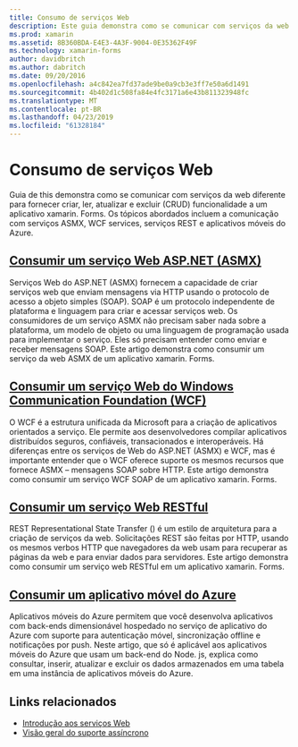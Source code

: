 ```yaml
---
title: Consumo de serviços Web
description: Este guia demonstra como se comunicar com serviços da web diferente para fornecer criar, ler, atualizar e excluir (CRUD) funcionalidade a um aplicativo xamarin. Forms. Os tópicos abordados incluem a comunicação com serviços ASMX, WCF services, serviços REST e aplicativos móveis do Azure.
ms.prod: xamarin
ms.assetid: 8B360BDA-E4E3-4A3F-9004-0E35362F49F
ms.technology: xamarin-forms
author: davidbritch
ms.author: dabritch
ms.date: 09/20/2016
ms.openlocfilehash: a4c842ea7fd37ade9be0a9cb3e3ff7e50a6d1491
ms.sourcegitcommit: 4b402d1c508fa84e4fc3171a6e43b811323948fc
ms.translationtype: MT
ms.contentlocale: pt-BR
ms.lasthandoff: 04/23/2019
ms.locfileid: "61328184"
---
```

# <a name="consuming-web-services"></a>Consumo de serviços Web

Guia de this demonstra como se comunicar com serviços da web diferente para fornecer criar, ler, atualizar e excluir (CRUD) funcionalidade a um aplicativo xamarin. Forms. Os tópicos abordados incluem a comunicação com serviços ASMX, WCF services, serviços REST e aplicativos móveis do Azure.

## <a name="consuming-an-aspnet-web-service-asmxxamarin-formsdata-cloudconsumingasmxmd"></a>[Consumir um serviço Web ASP.NET (ASMX)](~/xamarin-forms/data-cloud/consuming/asmx.md)

Serviços Web do ASP.NET (ASMX) fornecem a capacidade de criar serviços web que enviam mensagens via HTTP usando o protocolo de acesso a objeto simples (SOAP). SOAP é um protocolo independente de plataforma e linguagem para criar e acessar serviços web. Os consumidores de um serviço ASMX não precisam saber nada sobre a plataforma, um modelo de objeto ou uma linguagem de programação usada para implementar o serviço. Eles só precisam entender como enviar e receber mensagens SOAP. Este artigo demonstra como consumir um serviço da web ASMX de um aplicativo xamarin. Forms.

## <a name="consuming-a-windows-communication-foundation-wcf-web-servicexamarin-formsdata-cloudconsumingwcfmd"></a>[Consumir um serviço Web do Windows Communication Foundation (WCF)](~/xamarin-forms/data-cloud/consuming/wcf.md)

O WCF é a estrutura unificada da Microsoft para a criação de aplicativos orientados a serviço. Ele permite aos desenvolvedores compilar aplicativos distribuídos seguros, confiáveis, transacionados e interoperáveis. Há diferenças entre os serviços de Web do ASP.NET (ASMX) e WCF, mas é importante entender que o WCF oferece suporte os mesmos recursos que fornece ASMX – mensagens SOAP sobre HTTP. Este artigo demonstra como consumir um serviço WCF SOAP de um aplicativo xamarin. Forms.

## <a name="consuming-a-restful-web-servicexamarin-formsdata-cloudconsumingrestmd"></a>[Consumir um serviço Web RESTful](~/xamarin-forms/data-cloud/consuming/rest.md)

REST Representational State Transfer () é um estilo de arquitetura para a criação de serviços da web. Solicitações REST são feitas por HTTP, usando os mesmos verbos HTTP que navegadores da web usam para recuperar as páginas da web e para enviar dados para servidores. Este artigo demonstra como consumir um serviço web RESTful em um aplicativo xamarin. Forms.

## <a name="consuming-an-azure-mobile-appxamarin-formsdata-cloudconsumingazuremd"></a>[Consumir um aplicativo móvel do Azure](~/xamarin-forms/data-cloud/consuming/azure.md)

Aplicativos móveis do Azure permitem que você desenvolva aplicativos com back-ends dimensionável hospedado no serviço de aplicativo do Azure com suporte para autenticação móvel, sincronização offline e notificações por push. Neste artigo, que só é aplicável aos aplicativos móveis do Azure que usam um back-end do Node. js, explica como consultar, inserir, atualizar e excluir os dados armazenados em uma tabela em uma instância de aplicativos móveis do Azure.

## <a name="related-links"></a>Links relacionados

- [Introdução aos serviços Web](~/cross-platform/data-cloud/web-services/index.md)
- [Visão geral do suporte assíncrono](~/cross-platform/platform/async.md)
